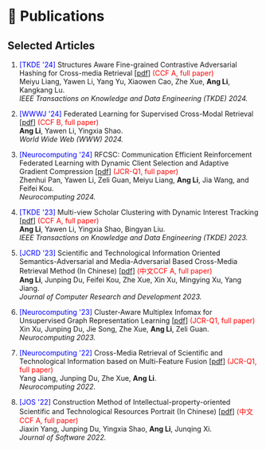 
# 📝 Publications 

<h2>Selected Articles</h2>
<ol start=1>
  <li>
    <p><font color="blue">[TKDE '24]</font> Structures Aware Fine-grained Contrastive Adversarial Hashing for Cross-media Retrieval [<a href="https://ieeexplore.ieee.org/stamp/stamp.jsp?tp=&arnumber=10416208">pdf</a>] <font color="red">(CCF A, full paper)</font>
      <br>
      Meiyu Liang, Yawen Li, Yang Yu, Xiaowen Cao, Zhe Xue, <b>Ang Li</b>, Kangkang Lu.<br>
      <i>IEEE Transactions on Knowledge and Data Engineering (TKDE) 2024.</i> <br>
    </p>
   </li>
  <li>
    <p><font color="blue">[WWWJ '24]</font> Federated Learning for Supervised Cross-Modal Retrieval [<a href="../files/WWW24_Federated learning for supervised cross-modal retrieval.pdf">pdf</a>] <font color="red">(CCF B, full paper)</font>
      <br>
      <b>Ang Li</b>, Yawen Li, Yingxia Shao.<br>
      <i>World Wide Web (WWW) 2024.</i> <br>
    </p>
  </li>
  <li>
    <p><font color="blue">[Neurocomputing '24]</font> RFCSC: Communication Efficient Reinforcement Federated Learning with Dynamic Client Selection and Adaptive Gradient Compression [<a href="../files/nc24_RFCSC- Communication efficient reinforcement federated learning with dynamic client selection and adaptive gradient compression2.pdf">pdf</a>] <font color="red">(JCR-Q1, full paper)</font>
      <br>
      Zhenhui Pan, Yawen Li, Zeli Guan, Meiyu Liang, <b>Ang Li</b>, Jia Wang, and Feifei Kou.<br>
      <i>Neurocomputing 2024.</i> <br>
    </p>
  </li>
  <li>
    <p><font color="blue">[TKDE '23]</font> Multi-view Scholar Clustering with Dynamic Interest Tracking [<a href="https://ieeexplore.ieee.org/stamp/stamp.jsp?tp=&arnumber=10050831">pdf</a>] <font color="red">(CCF A, full paper)</font>
      <br>
      <b>Ang Li</b>, Yawen Li, Yingxia Shao, Bingyan Liu.<br>
      <i>IEEE Transactions on Knowledge and Data Engineering (TKDE) 2023.</i> <br>
    </p>
   </li>
  <li>
    <p><font color="blue">[JCRD '23]</font> Scientific and Technological Information Oriented Semantics-Adversarial and Media-Adversarial Based Cross-Media Retrieval Method (In Chinese) [<a href="https://kns.cnki.net/kcms2/article/abstract?v=GygzKunDVUcjXCaUAXtrnmWBm2Bh2RNWYApvbSCqcJQLB2C1L1pytml4kvjUYSzjTsoIGQ8WeQR6SWM6xgiMhjByYIJSGj9tp0RA9iP7Ub9f5Lx08-I_yYQ74MfTp_0Ebjjz3Tqf915pp8HY3a2_b_QW4nrGmrbowalhkuapgkopAgyYwLEJ8OUihPS9nP_FVgC91inNX8M=&uniplatform=NZKPT&language=CHS">pdf</a>] <font color="red">(中文CCF A, full paper)</font>
      <br>
      <b>Ang Li</b>, Junping Du, Feifei Kou, Zhe Xue, Xin Xu, Mingying Xu, Yang Jiang.<br>
      <i>Journal of Computer Research and Development 2023.</i> <br>
    </p>
   </li>
    <li>
    <p><font color="blue">[Neurocomputing '23]</font> Cluster-Aware Multiplex Infomax for Unsupervised Graph Representation Learning [<a href="../files/nc23_Cluster-aware multiplex InfoMax for unsupervised graph representation learning.pdf">pdf</a>] <font color="red">(JCR-Q1, full paper)</font>
      <br>
      Xin Xu, Junping Du, Jie Song, Zhe Xue, <b>Ang Li</b>, Zeli Guan.<br>
      <i>Neurocomputing 2023.</i> <br>
    </p>
   </li>
  <li>
    <p><font color="blue">[Neurocomputing '22]</font> Cross-Media Retrieval of Scientific and Technological Information based on Multi-Feature Fusion [<a href="../files/nc22_Cross-media retrieval of scientific and technological information based on multi-feature fusion.pdf">pdf</a>] <font color="red">(JCR-Q1, full paper)</font>
      <br>
      Yang Jiang, Junping Du, Zhe Xue, <b>Ang Li</b>.<br>
      <i>Neurocomputing 2022.</i> <br>
    </p>
   </li>
  <li>
    <p><font color="blue">[JOS '22]</font> Construction Method of Intellectual-property-oriented Scientific and Technological Resources Portrait (In Chinese) [<a href="https://www.jos.org.cn/josen/article/abstract/6483">pdf</a>] <font color="red">(中文CCF A, full paper)</font>
      <br>
      Jiaxin Yang, Junping Du, Yingxia Shao, <b>Ang Li</b>, Junqing Xi.<br>
      <i>Journal of Software 2022.</i> <br>
    </p>
   </li>
</ol>
